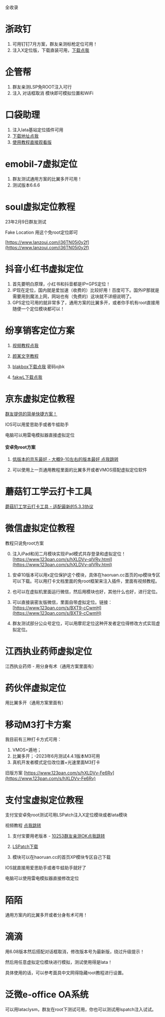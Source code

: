 全收录

# 浙政钉

1. 可用钉钉7月方案，群友亲测标枪定位可用！
2. 注入X定位版，下载直装可用，[下载点我](https://www.123pan.com/s/hXLDVv-HsVRv.html)

# 企管帮

1. 群友亲测LSP免ROOT注入可行
2. 注入 对话框取消 模块即可模拟位置和WiFi

# 口袋助理

1. 注入lata基站定位插件可用
2. [下载地址点我](https://wp.haoruan.cc/%E9%A2%9C%E6%9F%90%E7%BD%91%E7%9B%98%E5%A4%87%E7%94%A8/%E5%8F%A3%E8%A2%8B%E5%8A%A9%E7%90%86)
3. [使用教程直接观看版](https://wp.haoruan.cc/%E6%95%99%E7%A8%8B%E8%A7%86%E9%A2%91/%E8%A7%86%E9%A2%91%E6%95%99%E7%A8%8B/%E5%8F%A3%E8%A2%8B%E5%8A%A9%E6%89%8B%E6%B3%A8%E5%85%A5lata%E7%94%A8%E6%B3%95.mp4)

# emobil-7虚拟定位

1. 群友测试通用方案的比翼多开可用！
1. 测试版本6.6.6

# soul虚拟定位教程

23年2月9日群友测试

Fake Location 用这个免root定位即可

[https://www.lanzoui.com/i36TN05i0y2f](https://www.lanzoui.com/i36TN05i0y2f)

# 抖音小红书虚拟定位

1. 首先要明白原理，小红书和抖音都是IP+GPS定位！
2. IP现在定位，国内就是爱加速（收费的）比较好用！百度可下。国外IP那就是需要用到魔法上网，网站也有（免费的）这块就不详细说明了。
3. GPS定位可用的就非常多了，通用方案的比翼多开，或者你手机有root直接用随便一个定位模块都可以！



# 纷享销客定位方案

1. [视频教程点我](https://streamja.com/GokoO)

2. [颜某文字教程](https://www.coolapk.com/feed/40073565?shareKey=ODA4NzFiZDgwMzU1NjM0YTJhYzA~&shareUid=1655497&shareFrom=com.coolapk.market_12.3.2)

3. [blakbox下载点我](https://nalankang.lanzouo.com/b00vkf9ub) 密码ojbk

4. [fakwL下载点我](https://aming.lanzouv.com/isfiD0cgdnsd)

# 京东虚拟定位教程

[群友提供的简单快捷方案！](https://www.kdocs.cn/l/ccHprQZnqu1o)

IOS可以用爱思助手或者牛蛙助手

电脑可以用雷电模拟器直接虚拟定位

#### 安卓免root方案

1. [低版本的京东最好 - 大概9-10左右的版本最好 点我跳转](https://www.wandoujia.com/apps/279987/history?spm=aligames_platform_ug.wdj_seo.0.0.4c744260BywWvJ)

2. 可以使用上一页通用教程里面的比翼多开或者VMOS搭配虚拟定位软件

# 蘑菇钉工学云打卡工具

[蘑菇钉工学云打卡工具 - 适配最新的5.3.3协议](https://aming.lanzouf.com/iGIA50lvhadi)

# 微信虚拟定位教程

教程只说免root方案

0. 注入iPad和闰二月模块实现iPad模式共存登录和虚拟定位！[https://www.123pan.com/s/hXLDVv-qIVRv.html](https://www.123pan.com/s/hXLDVv-qIVRv.html)

1. 安卓10版本可以用x定位保护这个模块，具体在haoruan.cc首页的xp模块专区可以下载。可以用打卡文档里面的免root框架来注入插件，里面有视频教程。

2. 也可以在虚拟机里面运行微信，然后用模块也好，其他什么也好，进行定位。

3. 可以直接装密友版微信，里面自带虚拟定位。链接：[https://www.123pan.com/s/BXT9-cCwmH](https://www.123pan.com/s/BXT9-cCwmH)

4. 群友测试部分公众号定位，可以用摩尼定位这种开发者定位得修改方式实现虚拟定位。

# 江西执业药师虚拟定位

江西执业药师 - 用分身有术（通用方案里面有）

# 药伙伴虚拟定位

用比翼多开（通用方案里面有）

# 移动M3打卡方案

我目前有三种打卡方式可用：

1. VMOS+遁地；
2. 比翼多开；-2023年6月测试4.4.1版本M3可用
3. 真机开发者模式定位改位置+光速里面M3打卡

旧版方案 [https://www.123pan.com/s/hXLDVv-Fe6Rv](https://www.123pan.com/s/hXLDVv-Fe6Rv)

# 支付宝虚拟定位教程

支付宝安卓免root测试可用LSPatch注入X定位模块或者lata模块

视频教程 [点我跳转](http://wp.haoruan.cc/%E6%95%99%E7%A8%8B%E8%A7%86%E9%A2%91/LSP%E6%A1%86%E6%9E%B6%E5%86%85%E7%BD%AE%E6%A8%A1%E5%9D%97%EF%BC%8C%E5%85%8Droot.mp4)

1. 支付宝要用老版本 - [10253群友亲测OK点我跳转](https://www.wandoujia.com/apps/279979/history?spm=aligames_platform_ug.wdj_seo.0.0.46c35615kO3gko)

2. [LSPatch下载](https://wk.aminggood.cn/%E6%95%99%E7%A8%8B%E5%88%86%E4%BA%AB/%E5%AE%89%E5%8D%93%E6%A1%86%E6%9E%B6%E7%A5%9E%E5%99%A8)

3. 模块可以在haoruan.cc的首页XP模块专区自己下载

IOS就直接用爱思助手或者牛蛙助手就好了

电脑可以使用雷电模拟器直接修改定位

# 陌陌

通用方案内的比翼多开或者分身有术可用！

# 滴滴

用6.08版本然后搭配对话框取消，修改版本号为最新版，绕过升级提示！

然后用任意虚拟定位模块进行模拟，测试使用得是lata！

具体使用的话，可以参考面具中文网得隐藏root教程进行设置。

# 泛微e-office OA系统

可以用lataclysm，群友在root下测试可用，你也可以测试用lspatch注入试试。
